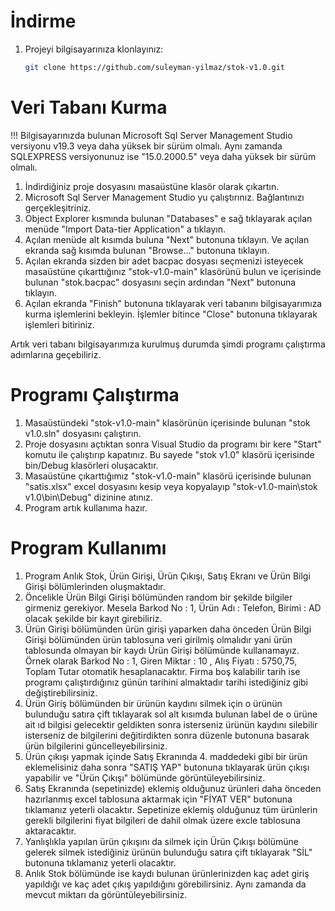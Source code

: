 # İndirme

1. Projeyi bilgisayarınıza klonlayınız:

    ```bash
    git clone https://github.com/suleyman-yilmaz/stok-v1.0.git
    ```
# Veri Tabanı Kurma
!!! Bilgisayarınızda bulunan Microsoft Sql Server Management Studio versiyonu v19.3 veya daha yüksek bir sürüm olmalı. Aynı zamanda SQLEXPRESS versiyonunuz ise "15.0.2000.5" veya daha yüksek bir sürüm olmalı.
1. İndirdiğiniz proje dosyasını masaüstüne klasör olarak çıkartın.
2. Microsoft Sql Server Management Studio yu çalıştırınız. Bağlantınızı gerçekleşitriniz.
3. Object Explorer kısmında bulunan "Databases" e sağ tıklayarak açılan menüde "Import Data-tier Application" a tıklayın.
4. Açılan menüde alt kısımda buluna "Next" butonuna tıklayın. Ve açılan ekranda sağ kısımda bulunan "Browse..." butonuna tıklayın.
5. Açılan ekranda sizden bir adet bacpac dosyası seçmenizi isteyecek masaüstüne çıkarttığınız "stok-v1.0-main" klasörünü bulun ve içerisinde bulunan "stok.bacpac" dosyasını seçin ardından "Next" butonuna tıklayın.
6. Açılan ekranda "Finish" butonuna tıklayarak veri tabanını bilgisayarımıza kurma işlemlerini bekleyin. İşlemler bitince "Close" butonuna tıklayarak işlemleri bitiriniz.

Artık veri tabanı bilgisayarımıza kurulmuş durumda şimdi programı çalıştırma adımlarına geçebiliriz.

# Programı Çalıştırma
1.	Masaüstündeki "stok-v1.0-main" klasörünün içerisinde bulunan "stok v1.0.sln" dosyasını çalıştırın.
2.	Proje dosyasını açtıktan sonra Visual Studio da programı bir kere "Start" komutu ile çalıştırıp kapatınız. Bu sayede "stok v1.0" klasörü içerisinde bin/Debug klasörleri oluşacaktır.
3.	Masaüstüne çıkarttığımız "stok-v1.0-main" klasörü içerisinde bulunan "satis.xlsx" excel dosyasını kesip veya kopyalayıp "stok-v1.0-main\stok v1.0\bin\Debug" dizinine atınız.
4.	Program artık kullanıma hazır.

# Program Kullanımı
1.	Program  Anlık Stok, Ürün Girişi, Ürün Çıkışı, Satış Ekranı ve Ürün Bilgi Girişi bölümlerinden oluşmaktadır.
2.	Öncelikle Ürün Bilgi Girişi bölümünden random bir şekilde bilgiler girmeniz gerekiyor. Mesela Barkod No : 1, Ürün Adı : Telefon, Birimi : AD olacak şekilde bir kayıt girebiliriz.
3.	Ürün Girişi bölümünden ürün girişi yaparken daha önceden Ürün Bilgi Girişi bölümünden  ürün tablosuna veri girilmiş olmalıdır yani ürün tablosunda olmayan bir kaydı Ürün Girişi bölümünde kullanamayız. Örnek olarak Barkod No : 1, Giren Miktar : 10	, Alış Fiyatı : 5750,75, Toplam Tutar otomatik hesaplanacaktır. Firma boş kalabilir tarih ise programı çalıştırdığınız günün tarihini almaktadır tarihi istediğiniz gibi değiştirebilirsiniz.
4.	Ürün Giriş bölümünden bir ürünün kaydını silmek için o ürünün bulunduğu satıra çift tıklayarak sol alt kısımda bulunan label de o ürüne ait ıd bilgisi gelecektir geldikten sonra isterseniz ürünün kaydını silebilir isterseniz de bilgilerini değitirdikten sonra düzenle butonuna basarak ürün bilgilerini güncelleyebilirsiniz.
5.	Ürün çıkışı yapmak içinde Satış Ekranında 4. maddedeki gibi bir ürün eklemelisiniz daha sonra "SATIŞ YAP" butonuna tıklayarak ürün çıkışı yapabilir ve "Ürün Çıkışı" bölümünde görüntüleyebilirsiniz.
6.	Satış Ekranında (sepetinizde) eklemiş olduğunuz ürünleri daha önceden hazırlanmış excel tablosuna aktarmak için "FİYAT VER" butonuna tıklamanız yeterli olacaktır. Sepetinize eklemiş olduğunuz tüm ürünlerin gerekli bilgilerini fiyat bilgileri de dahil olmak üzere excle tablosuna aktaracaktır.
7.	Yanlışlıkla yapılan ürün çıkışını da silmek için Ürün Çıkışı bölümüne gelerek silmek istediğiniz ürünün bulunduğu satıra çift tıklayarak "SİL" butonuna tıklamanız yeterli olacaktır.
8.	Anlık Stok bölümünde ise kaydı bulunan ürünlerinizden kaç adet giriş yapıldığı ve kaç adet çıkış yapıldığını görebilirsiniz. Aynı zamanda da mevcut miktarı da görüntüleyebilirsiniz.
